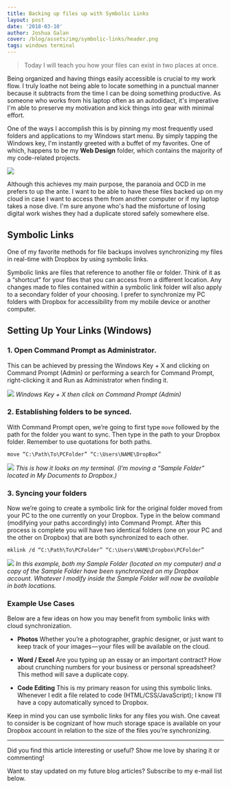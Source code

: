 ```yaml
---
title: Backing up files up with Symbolic Links
layout: post
date: '2018-03-10'
author: Joshua Galan
cover: /blog/assets/img/symbolic-links/header.png
tags: windows terminal
---
```


> Today I will teach you how your files can exist in two places at once.

Being organized and having things easily accessible is crucial to my work flow. I truly loathe not being able to locate something in a punctual manner because it subtracts from the time I can be doing something productive.  As someone who works from his laptop often as an autodidact, it's imperative I'm able to preserve my motivation and kick things into gear with minimal effort. 

One of the ways I accomplish this is by pinning my most frequently used folders and applications to my Windows start menu. By simply tapping the Windows key, I'm instantly greeted with a buffet of my favorites. One of which, happens to be my **Web Design** folder, which contains the majority of my code-related projects. 

![](/blog/assets/img/symbolic-links/winmenu.png)

Although this achieves my main purpose, the paranoia and OCD in me prefers to up the ante. I want to be able to have these files backed up on my cloud in case I want to access them from another computer or if my laptop takes a nose dive. I'm sure anyone who's had the misfortune of losing digital work wishes they had a duplicate stored safely somewhere else.

## Symbolic Links 

One of my favorite methods for file backups involves synchronizing my files in real-time with Dropbox by using symbolic links.

Symbolic links are files that reference to another file or folder. Think of it as a “shortcut” for your files that you can access from a different location. Any changes made to files contained within a symbolic link folder will also apply to a secondary folder of your choosing. I prefer to synchronize my PC folders with Dropbox for accessibility from my mobile device or another computer.

## Setting Up Your Links (Windows)
### 1. Open Command Prompt as Administrator.
This can be achieved by pressing the Windows Key + X and clicking on Command Prompt (Admin) or performing a search for Command Prompt, right-clicking it and Run as Administrator when finding it.

![](/blog/assets/img/symbolic-links/cmd-admin.png)
*Windows Key + X then click on Command Prompt (Admin)*

### 2. Establishing folders to be synced.
With Command Prompt open, we’re going to first type `move` followed by the path for the folder you want to sync. Then type in the path to your Dropbox folder. Remember to use quotations for both paths.

`move “C:\Path\To\PCFolder” “C:\Users\NAME\DropBox”`

![](/blog/assets/img/symbolic-links/cmd-move.png)
*This is how it looks on my terminal. (I’m moving a “Sample Folder” located in My Documents to Dropbox.)*

### 3. Syncing your folders 
Now we’re going to create a symbolic link for the original folder moved from your PC to the one currently on your Dropbox. Type in the below command (modifying your paths accordingly) into Command Prompt. After this process is complete you will have two identical folders (one on your PC and the other on Dropbox) that are both synchronized to each other.

`mklink /d “C:\Path\To\PCFolder” “C:\Users\NAME\Dropbox\PCFolder”`

![](/blog/assets/img/symbolic-links/cmd-sync.png)
*In this example, both my Sample Folder (located on my computer) and a copy of the Sample Folder have been synchronized on my Dropbox account. Whatever I modify inside the Sample Folder will now be available in both locations.*

### Example Use Cases
Below are a few ideas on how you may benefit from symbolic links with 
cloud synchronization.

- **Photos** 
Whether you’re a photographer, graphic designer, or just want to keep track of your images — your files will be available on the cloud.

- **Word / Excel** 
Are you typing up an essay or an important contract? How about crunching numbers for your business or personal spreadsheet? This method will save a duplicate copy.

- **Code Editing** 
This is my primary reason for using this symbolic links. Whenever I edit a file related to code (HTML/CSS/JavaScript); I know I’ll have a copy automatically synced to Dropbox.

Keep in mind you can use symbolic links for any files you wish. One caveat to consider is be cognizant of how much storage space is available on your Dropbox account in relation to the size of the files you’re synchronizing.

---

Did you find this article interesting or useful? Show me love by sharing it or commenting!

Want to stay updated on my future blog articles? Subscribe to my e-mail list below.